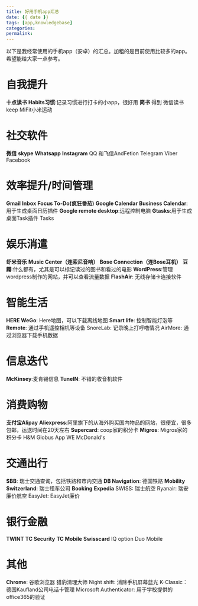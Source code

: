 ```yaml
---
title: 好用手机app汇总
date: {{ date }}
tags: [app,knowledgebase]
categories: 
permalink:
---
```



以下是我经常使用的手机app（安卓）的汇总。加粗的是目前使用比较多的app。希望能给大家一点参考。

# 自我提升
**十点读书**
**Habits习惯**:记录习惯进行打卡的小app，很好用
**简书**
得到
微信读书
keep
MiFit小米运动

# 社交软件
**微信**
**skype**
**Whatsapp**
**Instagram**
QQ
和飞信AndFetion
Telegram
Viber
Facebook

# 效率提升/时间管理
**Gmail**
**Inbox**
**Focus To-Do(疯狂番茄)**
**Google Calendar**
**Business Calendar**:用于生成桌面日历插件
**Google remote desktop**:远程控制电脑
**Gtasks**:用于生成桌面Task插件
Tasks

# 娱乐消遣
**虾米音乐**
**Music Center（连索尼音响）**
**Bose Connection（连Bose耳机）**
**豆瓣**:什么都有，尤其是可以标记读过的图书和看过的电影
**WordPress**:管理wordpress制作的网站，并可以查看流量数据
**FlashAir**: 无线存储卡连接软件

# 智能生活
**HERE WeGo**: Here地图，可以下载离线地图
**Smart life**: 控制智能灯泡等
**Remote**: 通过手机遥控相机等设备
SnoreLab: 记录晚上打呼噜情况
AirMore: 通过浏览器下载手机数据

# 信息迭代
**McKinsey**:麦肯锡信息
**TuneIN**: 不错的收音机软件

# 消费购物
**支付宝Alipay**
**Aliexpress**:阿里旗下的从海外购买国内物品的网站，很便宜，很多包邮，运送时间在20天左右
**Supercard**: coop家的积分卡
**Migros**: Migros家的积分卡
H&M
Globus App
WE
McDonald's

# 交通出行
**SBB**: 瑞士交通查询，包括铁路和市内交通
**DB Navigation**: 德国铁路
**Mobility Switzerland**: 瑞士租车公司
**Booking**
**Expedia**
SWISS: 瑞士航空
Ryanair: 瑞安廉价航空
EasyJet: EasyJet廉价

# 银行金融
**TWINT**
**TC Security**
**TC Mobile**
**Swisscard**
IQ option
Duo Mobile

# 其他
**Chrome**: 谷歌浏览器
猎豹清理大师
Night shift: 消除手机屏幕蓝光
K-Classic：德国Kaufland公司电话卡管理
Microsoft Authenticator: 用于学校提供的office365的验证
